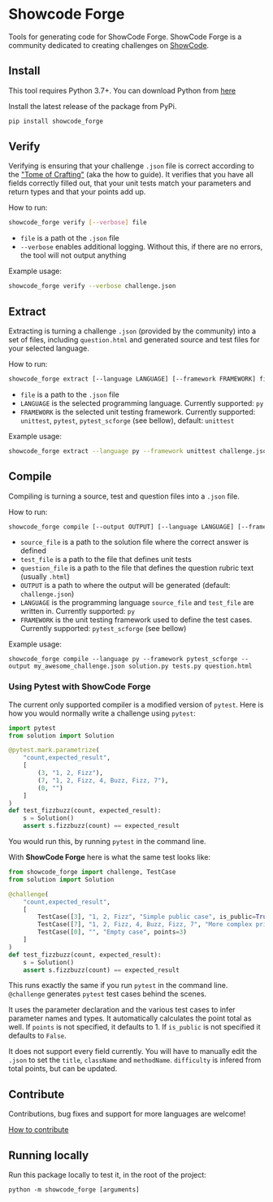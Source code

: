 # Showcode Forge

Tools for generating code for ShowCode Forge. ShowCode Forge is a community dedicated to creating challenges on [ShowCode](https://www.showcode.io/).

## Install

This tool requires Python 3.7+. You can download Python from [here](https://www.python.org/downloads/)

Install the latest release of the package from PyPi.

```sh
pip install showcode_forge
```

## Verify

Verifying is ensuring that your challenge `.json` file is correct according to the ["Tome of Crafting"](https://bit.ly/3pXDMAp) (aka the how to guide). It verifies that you have all fields correctly filled out, that your unit tests match your parameters and return types and that your points add up.

How to run:

```sh
showcode_forge verify [--verbose] file
```

- `file` is a path ot the `.json` file
- `--verbose` enables additional logging. Without this, if there are no errors, the tool will not output anything

Example usage:

```sh
showcode_forge verify --verbose challenge.json
```

## Extract

Extracting is turning a challenge `.json` (provided by the community) into a set of files, including `question.html` and generated source and test files for your selected language.

How to run:

```sh
showcode_forge extract [--language LANGUAGE] [--framework FRAMEWORK] file
```

- `file` is a path to the `.json` file
- `LANGUAGE` is the selected programming language. Currently supported: `py`
- `FRAMEWORK` is the selected unit testing framework. Currently supported: `unittest`, `pytest`, `pytest_scforge` (see bellow), default: `unittest`

Example usage:

```sh
showcode_forge extract --language py --framework unittest challenge.json
```

## Compile

Compiling is turning a source, test and question files into a `.json` file.

How to run:

```sh
showcode_forge compile [--output OUTPUT] [--language LANGUAGE] [--framework FRAMEWORK] source_file test_file question_file
```

- `source_file` is a path to the solution file where the correct answer is defined
- `test_file` is a path to the file that defines unit tests
- `question_file` is a path to the file that defines the question rubric text (usually `.html`)
- `OUTPUT` is a path to where the output will be generated (default: `challenge.json`)
- `LANGUAGE` is the programming language `source_file` and `test_file` are written in. Currently supported: `py`
- `FRAMEWORK` is the unit testing framework used to define the test cases. Currently supported: `pytest_scforge` (see bellow)

Example usage:

```
showcode_forge compile --language py --framework pytest_scforge --output my_awesome_challenge.json solution.py tests.py question.html
```

### Using Pytest with ShowCode Forge

The current only supported compiler is a modified version of `pytest`. Here is how you would normally write a challenge using `pytest`:

```py
import pytest
from solution import Solution

@pytest.mark.parametrize(
    "count,expected_result",
    [
        (3, "1, 2, Fizz"),
        (7, "1, 2, Fizz, 4, Buzz, Fizz, 7"),
        (0, "")
    ]
)
def test_fizzbuzz(count, expected_result):
    s = Solution()
    assert s.fizzbuzz(count) == expected_result
```

You would run this, by running `pytest` in the command line.

With **ShowCode Forge** here is what the same test looks like:

```py
from showcode_forge import challenge, TestCase
from solution import Solution

@challenge(
    "count,expected_result",
    [
        TestCase([3], "1, 2, Fizz", "Simple public case", is_public=True),
        TestCase([7], "1, 2, Fizz, 4, Buzz, Fizz, 7", "More complex private case", points=2),
        TestCase([0], "", "Empty case", points=3)
    ]
)
def test_fizzbuzz(count, expected_result):
    s = Solution()
    assert s.fizzbuzz(count) == expected_result
```

This runs exactly the same if you run `pytest` in the command line. `@challenge` generates `pytest` test cases behind the scenes.

It uses the parameter declaration and the various test cases to infer parameter names and types. It automatically calculates the point total as well. If `points` is not specified, it defaults to 1. If `is_public` is not specified it defaults to `False`.

It does not support every field currently. You will have to manually edit the `.json` to set the `title`, `className` and `methodName`. `difficulty` is infered from total points, but can be updated.

## Contribute

Contributions, bug fixes and support for more languages are welcome!

[How to contribute](https://gist.github.com/MarcDiethelm/7303312)

## Running locally

Run this package locally to test it, in the root of the project:

```
python -m showcode_forge [arguments]
```
